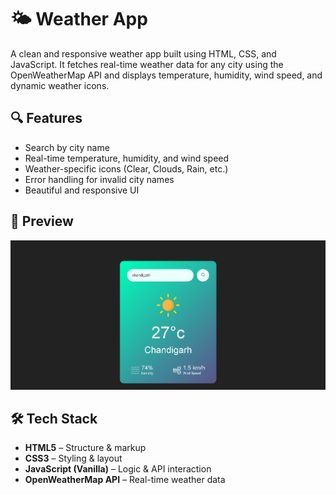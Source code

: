# 🌤️ Weather App

A clean and responsive weather app built using HTML, CSS, and JavaScript. It fetches real-time weather data for any city using the OpenWeatherMap API and displays temperature, humidity, wind speed, and dynamic weather icons.

## 🔍 Features

- Search by city name
- Real-time temperature, humidity, and wind speed
- Weather-specific icons (Clear, Clouds, Rain, etc.)
- Error handling for invalid city names
- Beautiful and responsive UI

## 📸 Preview

![Weather App Screenshot](https://github.com/RajatSW/weather.app/blob/aae4523959b1d7d176b74c1bc1371cd3f37c4ce0/images/Preview.png) <!-- Replace with actual screenshot path after uploading -->

## 🛠️ Tech Stack

- **HTML5** – Structure & markup
- **CSS3** – Styling & layout
- **JavaScript (Vanilla)** – Logic & API interaction
- **OpenWeatherMap API** – Real-time weather data
